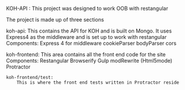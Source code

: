 KOH-API : This project was designed to work OOB with restangular

The project is made up of three sections

koh-api:
	This contains the API for KOH and is built on Mongo.
	It uses Express4 as the middleware and is set up to work with restangular
	Components:
		Express 4 for middleware
		cookieParser
		bodyParser
		cors
		

koh-frontend:
	This area contains all the front end code for the site
	Components:
		Restangular
		Browserify
		Gulp
		modRewrite (Html5mode)
		Protractor


	koh-frontend/test:
		This is where the front end tests written in Protractor reside
